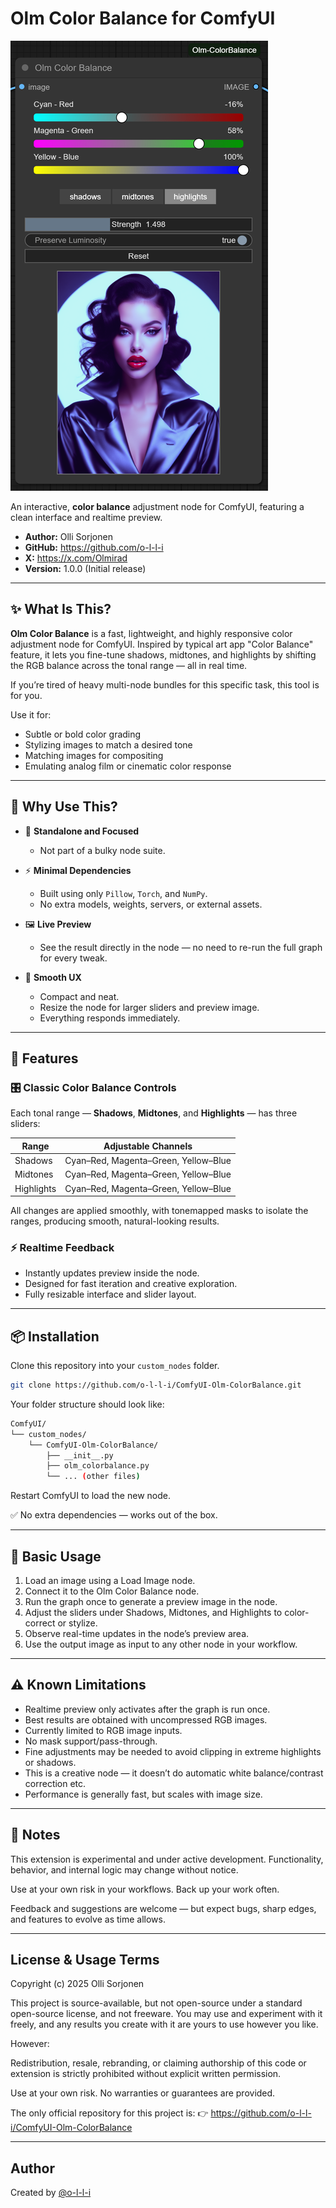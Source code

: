 # Olm Color Balance for ComfyUI

![Olm ColorBalance splash](./assets/olm_colorbalance_splash.png)

An interactive, **color balance** adjustment node for ComfyUI, featuring a clean interface and realtime preview.

- **Author:** Olli Sorjonen
- **GitHub:** https://github.com/o-l-l-i
- **X:** https://x.com/Olmirad
- **Version:** 1.0.0 (Initial release)

---

## ✨ What Is This?

**Olm Color Balance** is a fast, lightweight, and highly responsive color adjustment node for ComfyUI.
Inspired by typical art app "Color Balance" feature, it lets you fine-tune shadows, midtones, and highlights by shifting the RGB balance across the tonal range — all in real time.

If you’re tired of heavy multi-node bundles for this specific task, this tool is for you.

Use it for:

- Subtle or bold color grading
- Stylizing images to match a desired tone
- Matching images for compositing
- Emulating analog film or cinematic color response

---

## 🎯 Why Use This?

- 🧩 **Standalone and Focused**
  - Not part of a bulky node suite.

- ⚡ **Minimal Dependencies**
  - Built using only `Pillow`, `Torch`, and `NumPy`.
  - No extra models, weights, servers, or external assets.

- 🖼️ **Live Preview**
  - See the result directly in the node — no need to re-run the full graph for every tweak.

- 🧘 **Smooth UX**
  - Compact and neat.
  - Resize the node for larger sliders and preview image.
  - Everything responds immediately.

---

## 🎨 Features

### 🎛️ Classic Color Balance Controls

Each tonal range — **Shadows**, **Midtones**, and **Highlights** — has three sliders:

| Range     | Adjustable Channels   |
|-----------|------------------------|
| Shadows   | Cyan–Red, Magenta–Green, Yellow–Blue |
| Midtones  | Cyan–Red, Magenta–Green, Yellow–Blue |
| Highlights| Cyan–Red, Magenta–Green, Yellow–Blue |

All changes are applied smoothly, with tonemapped masks to isolate the ranges, producing smooth, natural-looking results.

### ⚡ Realtime Feedback

- Instantly updates preview inside the node.
- Designed for fast iteration and creative exploration.
- Fully resizable interface and slider layout.

---

## 📦 Installation

Clone this repository into your `custom_nodes` folder.

```bash
git clone https://github.com/o-l-l-i/ComfyUI-Olm-ColorBalance.git
```

Your folder structure should look like:

```bash
ComfyUI/
└── custom_nodes/
    └── ComfyUI-Olm-ColorBalance/
        ├── __init__.py
        ├── olm_colorbalance.py
        └── ... (other files)
```

Restart ComfyUI to load the new node.

✅ No extra dependencies — works out of the box.

---

## 🧪 Basic Usage

1. Load an image using a Load Image node.
2. Connect it to the Olm Color Balance node.
3. Run the graph once to generate a preview image in the node.
4. Adjust the sliders under Shadows, Midtones, and Highlights to color-correct or stylize.
5. Observe real-time updates in the node’s preview area.
6. Use the output image as input to any other node in your workflow.

---

## ⚠️ Known Limitations

- Realtime preview only activates after the graph is run once.
- Best results are obtained with uncompressed RGB images.
- Currently limited to RGB image inputs.
- No mask support/pass-through.
- Fine adjustments may be needed to avoid clipping in extreme highlights or shadows.
- This is a creative node — it doesn’t do automatic white balance/contrast correction etc.
- Performance is generally fast, but scales with image size.

---

## 💬 Notes

This extension is experimental and under active development. Functionality, behavior, and internal logic may change without notice.

Use at your own risk in your workflows. Back up your work often.

Feedback and suggestions are welcome — but expect bugs, sharp edges, and features to evolve as time allows.

---

## License & Usage Terms

Copyright (c) 2025 Olli Sorjonen

This project is source-available, but not open-source under a standard open-source license, and not freeware.
You may use and experiment with it freely, and any results you create with it are yours to use however you like.

However:

Redistribution, resale, rebranding, or claiming authorship of this code or extension is strictly prohibited without explicit written permission.

Use at your own risk. No warranties or guarantees are provided.

The only official repository for this project is: 👉 https://github.com/o-l-l-i/ComfyUI-Olm-ColorBalance

---

## Author

Created by [@o-l-l-i](https://github.com/o-l-l-i)